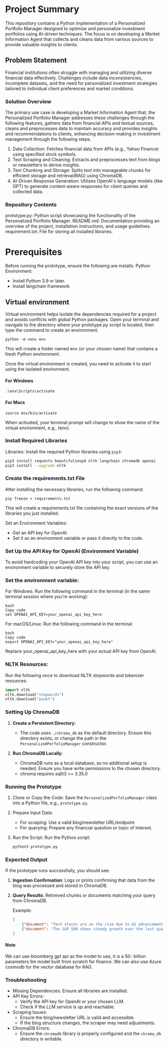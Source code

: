# Project Summary

This repository contains a Python implementation of a Personalized Portfolio Manager designed to optimize and personalize investment portfolios using AI-driven techniques. The focus is on developing a Market Information Agent that collects and cleans data from various sources to provide valuable insights to clients.

## Problem Statement
Financial institutions often struggle with managing and utilizing diverse financial data effectively. Challenges include data inconsistencies, incomplete datasets, and the need for personalized investment strategies tailored to individual client preferences and market conditions.

### Solution Overview
The primary use case is developing a Market Information Agent that, the Personalized Portfolio Manager addresses these challenges through the following features, gathers data from financial APIs and textual sources, cleans and preprocesses data to maintain accuracy and provides insights and recommendations to clients, enhancing decision-making in investment management through the following steps.

1. Data Collection: Fetches financial data from APIs (e.g., Yahoo Finance) using specified stock symbols.
2. Text Scraping and Cleaning: Extracts and preprocesses text from blogs or newsletters to derive insights.
3. Text Chunking and Storage: Splits text into manageable chunks for efficient storage and retrieval(RAG) using ChromaDB.
4. AI-Driven Response Generation: Utilizes OpenAI's language models (like GPT) to generate context-aware responses for client queries and collected data.


### Repository Contents
prototype.py: Python script showcasing the functionality of the Personalized Portfolio Manager.
README.md: Documentation providing an overview of the project, installation instructions, and usage guidelines.
requirement.txt: File for storing all installed libraries.

# Prerequisites

Before running the prototype, ensure the following are installs:
Python Environment:
   - Install Python 3.9 or later.
   - Install langchain framework

## Virtual environment
Virtual environment helps isolate the dependencies required for a project and avoids conflicts with global Python packages. Open your terminal and navigate to the directory where your prototype.py script is located, then type the command to create an environment.

```
python -m venv env
```
This will create a folder named env (or your chosen name) that contains a fresh Python environment.

Once the virtual environment is created, you need to activate it to start using the isolated environment.

#### For Windows

```
.\env\Scripts\activate
```

#### For Macs

```
source env/bin/activate
```

When activated, your terminal prompt will change to show the name of the virtual environment, e.g., (env).


### Install Required Libraries

Libraries:
   Install the required Python libraries using `pip3`:
   ```bash
   pip3 install requests beautifulsoup4 nltk langchain chromadb openai 
   pip3 install --upgrade nltk
   ```

### Create the requirements.txt File

After installing the necessary libraries, run the following command:
```
pip freeze > requirements.txt

```
This will create a requirements.txt file containing the exact versions of the libraries you just installed.

 Set an Environment Variables:
   - Get an API key for OpenAI.
   - Set it as an environment variable or pass it directly to the code.

### Set Up the API Key for OpenAI (Environment Variable)
To avoid hardcoding your OpenAI API key into your script, you can use an environment variable to securely store the API key.

### Set the environment variable:
For Windows:
Run the following command in the terminal (in the same terminal session where you're working):

```
bash
Copy code
set OPENAI_API_KEY=your_openai_api_key_here
```

For macOS/Linux:
Run the following command in the terminal:
```
bash
Copy code
export OPENAI_API_KEY="your_openai_api_key_here"
```

Replace your_openai_api_key_here with your actual API key from OpenAI.


### NLTK Resources:
   Run the following once to download NLTK stopwords and tokenizer resources:
   ```python
   import nltk
   nltk.download("stopwords")
   nltk.download("punkt")
   ```

### Setting Up ChromaDB

1. **Create a Persistent Directory**:
   - The code uses `./chroma_db` as the default directory. Ensure this directory exists, or change the path in the `PersonalizedPorfolioManager` constructor.

2. **Run ChromaDB Locally**:
   - ChromaDB runs as a local database, so no additional setup is needed. Ensure you have write permissions to the chosen directory.
   - chroma requires sqlit3 >= 3.35.0
### Running the Prototype

1. Clone or Copy the Code:
   Save the `PersonalizedPorfolioManager` class into a Python file, e.g., `prototype.py`.

2. Prepare Input Data:
   - For scraping: Use a valid blog/newsletter URL/endpoint
   - For querying: Prepare any financial question or topic of interest.

3. Run the Script:
    Run the Python script:
   ```bash
   python3 prototype.py
   ```

### Expected Output
If the prototype runs successfully, you should see:
1. **Ingestion Confirmation**:
   Logs or prints confirming that data from the blog was processed and stored in ChromaDB.

2. **Query Results**:
   Retrieved chunks or documents matching your query from ChromaDB.

   Example:
   ```json
   [
       {"document": "Tech stocks are on the rise due to AI advancements.", "metadata": {"source": "example_blog"}},
       {"document": "The S&P 500 shows steady growth over the last quarter.", "metadata": {"source": "newsletter"}}
   ]
   ```

#### Note

We can use bloomberg gpt api as the model to use, it is a  50- billion parameters llm model built from scratch for finance.
We can also use Azure cosmodb for the vector database for RAG.

### Troubleshooting
- Missing Dependencies: Ensure all libraries are installed.
- API Key Errors:
  - Verify the API key for OpenAI or your chosen LLM.
  - Check if the LLM service is up and reachable.
- Scraping Issues:
  - Ensure the blog/newsletter URL is valid and accessible.
  - If the blog structure changes, the scraper may need adjustments.
- ChromaDB Errors:
  - Ensure the `chromadb` library is properly configured and the `chroma_db` directory is writable.
